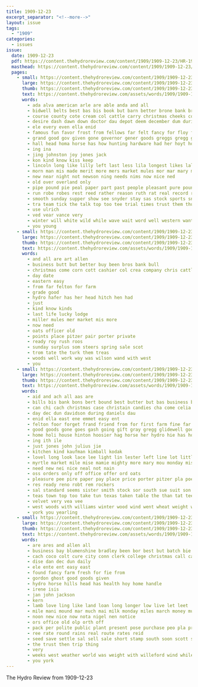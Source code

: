 ```yaml
---
title: 1909-12-23
excerpt_separator: "<!--more-->"
layout: issue
tags:
  - "1909"
categories:
  - issues
issue:
  date: 1909-12-23
  pdf: https://content.thehydroreview.com/content/1909/1909-12-23/HR-1909-12-23.pdf
  masthead: https://content.thehydroreview.com/content/1909/1909-12-23/masthead/HR-1909-12-23.jpg
  pages:
    - small: https://content.thehydroreview.com/content/1909/1909-12-23/small/HR-1909-12-23-01.jpg
      large: https://content.thehydroreview.com/content/1909/1909-12-23/large/HR-1909-12-23-01.jpg
      thumb: https://content.thehydroreview.com/content/1909/1909-12-23/thumbnails/HR-1909-12-23-01.jpg
      text: https://content.thehydroreview.com/assets/words/1909/1909-12-23/HR-1909-12-23-01.txt
      words:
        - ada alva american arle are able anda and all
        - bidwell belts best bas bis book but barn better brone bank brin been brides both black brother blot business buggy bride bear bull
        - course county cote cream col cattle carry christmas cheeks cold city comes collins come citizen can caddo coats call creek church cashier company
        - desire dash dawn down doctor dau depot deem december dum during dee
        - ele every even ella enid
        - famous fun favor frost from fellows far felt fancy for floy full fine fitzpatrick free fade fred first
        - grand good gov given gone governor gener goods greggs gregg general guns
        - hall head homa horse has how hunting hardware had her hoyt hope happy hinton hydro hest home homestead holding humble hin half him
        - ing ina
        - jing johnston joy jones jack
        - kon kind know kiss keep
        - lincoln long like lilly left last less lila longest likes lalla lapsley lala lap little lego laa loyal loose line look later lizzie let losing leal
        - morn man mis made merit more mers market mules mor mar mary many morrison moment monday may match men mens mcneal members
        - new near night not newson ning needs nims now nice ned
        - old over overland only
        - pipe pound pie peal paper part past people pleasant pure pounds present peters
        - run robe robes rest reed rather reason ruth rat real record roberts ranges
        - smooth sunday supper show see snyder stay sas stock sports snow stove she sale saturday state staple study second son sum south sember saw supply sincere stuff stoves styles sells street say slate season sun shells school southern such ship sire scotch speller
        - tra team tick the talk top too tee trial times trust them thur then trim tas ton than ted town texas
        - use ulrich
        - ved vear vance very
        - winter will white wild while wave wait word well western want was wee win way wish with willis won wire went works
        - you young
    - small: https://content.thehydroreview.com/content/1909/1909-12-23/small/HR-1909-12-23-02.jpg
      large: https://content.thehydroreview.com/content/1909/1909-12-23/large/HR-1909-12-23-02.jpg
      thumb: https://content.thehydroreview.com/content/1909/1909-12-23/thumbnails/HR-1909-12-23-02.jpg
      text: https://content.thehydroreview.com/assets/words/1909/1909-12-23/HR-1909-12-23-02.txt
      words:
        - and all are art allen
        - business butt but better buy been bros bank bull
        - christmas come corn cott cashier col crea company chris cattle
        - day date
        - eastern easy
        - from far felton for farm
        - grade good
        - hydro hafer has her head hitch hen had
        - just
        - kind know kinds
        - last life lucky lodge
        - miller mules mer market mis more
        - now need
        - oats officer old
        - points place pitzer pair porter private
        - ready roy rush roos
        - sunday surplus som steers spring sale scot
        - trom tate the turk them treas
        - woods well work way was wilson wand with west
        - you
    - small: https://content.thehydroreview.com/content/1909/1909-12-23/small/HR-1909-12-23-03.jpg
      large: https://content.thehydroreview.com/content/1909/1909-12-23/large/HR-1909-12-23-03.jpg
      thumb: https://content.thehydroreview.com/content/1909/1909-12-23/thumbnails/HR-1909-12-23-03.jpg
      text: https://content.thehydroreview.com/assets/words/1909/1909-12-23/HR-1909-12-23-03.txt
      words:
        - aid and ach all aas are
        - bills bis bank bons bert bound best butter but bas business blockton bea big bon buy
        - can chi cach christmas case christain candies cha come celia clerk cost city chris class campbell cream corn came clinton church colts count cotton card
        - day dec dun davidson during daniels dau
        - enid ella east ene emmet easy ent
        - felton foor forget frand friend from for first farm fine far former
        - good goods gone goes gash going gift gray gregg glidewell goo
        - home holi house hinton hoosier hag horse her hydro hie has houston horn head howa hoffman
        - ing ith ile
        - just jones john julius jie
        - kitchen kind kaufman kimball kodak
        - lovel long look lace lee light lin lester left line lot little last lie list loan
        - myrtle market mile mise mamie mighty more mary mou monday miss mon must missouri mins mills miller mase most mer made
        - need new nei nice neal not nain
        - oss orders only off office offer ord oats
        - pleasure pee pire paper pay place price porter pitzer pla poe part pers piece present priday per parlor phi pair
        - res ready reno robt rem rockers
        - sal standard seems sister smith stock sor south sue suit son she sabins see stockton seig stella short standing sells school sis show shaw shoe store soar supply sick sch sunday special
        - teas town top too take tun texas taken table the than tat tee them
        - velvet very vea vee
        - west woods with williams winter wood wind went wheat weight weather was weatherford week waters winfield work will want
        - york you yearling
    - small: https://content.thehydroreview.com/content/1909/1909-12-23/small/HR-1909-12-23-04.jpg
      large: https://content.thehydroreview.com/content/1909/1909-12-23/large/HR-1909-12-23-04.jpg
      thumb: https://content.thehydroreview.com/content/1909/1909-12-23/thumbnails/HR-1909-12-23-04.jpg
      text: https://content.thehydroreview.com/assets/words/1909/1909-12-23/HR-1909-12-23-04.txt
      words:
        - are ares and allen all
        - business bay blumenshine bradley been bor best but batch bie bis bers books banner
        - cach coco colt cure city conn clerk college christmas call carrier cream can crawford col coins corn county chambers company
        - dise dan dec dun daily
        - ele ente ent easy east
        - found fancy farm fresh for fie from
        - gordon ghost good goods given
        - hydro horse hills head has health hoy home handle
        - irene isis
        - jan john jackson
        - kern
        - lamb love ling like land loan long longer low live let leet
        - mile mani mound mar much mai milk monday miles march money mule million made
        - noon new nice now nota nigel nen notice
        - ors office old olp orth off
        - pack per polite public plant present pose purchase peo pla prom pani post punt
        - ree rate round rains real route rates reid
        - seed save settle sal sell sale short stamp south soon scott sey
        - the trust then trip thing
        - very
        - weeks west weather world was weight with willeford wind while will why
        - you york
---
```


The Hydro Review from 1909-12-23

<!--more-->

